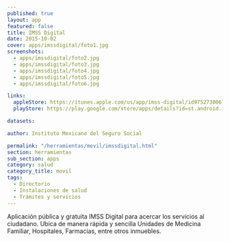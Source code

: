 ```yaml
---
published: true
layout: app
featured: false
title: IMSS Digital
date: 2015-10-02
cover: apps/imssdigital/foto1.jpg
screenshots:
  - apps/imssdigital/foto2.jpg
  - apps/imssdigital/foto3.jpg
  - apps/imssdigital/foto4.jpg
  - apps/imssdigital/foto5.jpg
  - apps/imssdigital/foto6.jpg

links:
  appleStore: https://itunes.apple.com/us/app/imss-digital/id975273006?mt=8
  playStore: https://play.google.com/store/apps/details?id=st.android.imsspublico

datasets:

author: Instituto Mexicano del Seguro Social

permalink: "/herramientas/movil/imssdigital.html"
section: herramientas
sub_section: apps
category: salud
category_title: movil
tags:
  - Directorio
  - Instalaciones de salud
  - Trámites y servicios
---
```


Aplicación pública y gratuita IMSS Digital para acercar los servicios al ciudadano. Ubica de manera rápida y sencilla Unidades de Medicina Familiar, Hospitales, Farmacias, entre otros inmuebles.
